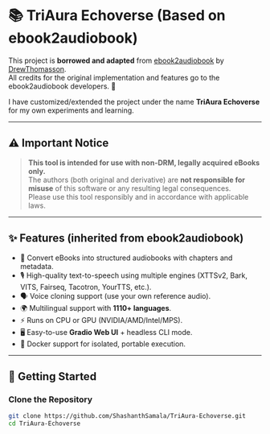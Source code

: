 # 📚 TriAura Echoverse (Based on ebook2audiobook)

This project is **borrowed and adapted** from [ebook2audiobook](https://github.com/DrewThomasson/ebook2audiobook) by [DrewThomasson](https://github.com/DrewThomasson).  
All credits for the original implementation and features go to the ebook2audiobook developers. 🙌  

I have customized/extended the project under the name **TriAura Echoverse** for my own experiments and learning.

---

## ⚠️ Important Notice
> **This tool is intended for use with non-DRM, legally acquired eBooks only.**  
> The authors (both original and derivative) are **not responsible for misuse** of this software or any resulting legal consequences.  
> Please use this tool responsibly and in accordance with applicable laws.

---

## ✨ Features (inherited from ebook2audiobook)
- 📖 Convert eBooks into structured audiobooks with chapters and metadata.
- 🎙️ High-quality text-to-speech using multiple engines (XTTSv2, Bark, VITS, Fairseq, Tacotron, YourTTS, etc.).
- 🗣️ Voice cloning support (use your own reference audio).
- 🌍 Multilingual support with **1110+ languages**.
- ⚡ Runs on CPU or GPU (NVIDIA/AMD/Intel/MPS).
- 🖥️ Easy-to-use **Gradio Web UI** + headless CLI mode.
- 🐳 Docker support for isolated, portable execution.

---

## 🚀 Getting Started

### Clone the Repository
```bash
git clone https://github.com/ShashanthSamala/TriAura-Echoverse.git
cd TriAura-Echoverse

